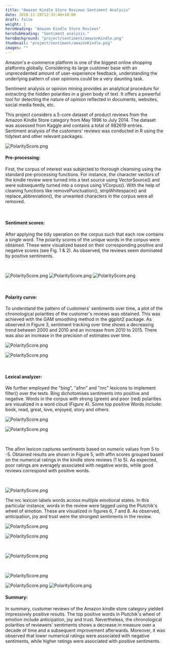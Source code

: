 ```yaml
---
title: "Amazon Kindle Store Reviews Sentiment Analysis"
date: 2018-11-18T12:33:46+10:00
draft: false
weight: 1
heroHeading: "Amazon Kindle Store Reviews"
heroSubHeading: "Sentiment analysis."
heroBackground: "project/sentiment/amazonKindle.png"
thumbnail: "project/sentiment/amazonKindle.png"
images: ""
---
```


Amazon\'s e-commerce platform is one of the biggest online shopping platforms globally. Considering its large customer base with an unprecedented amount of user-experience feedback, understanding the underlying pattern of user opinions could be a very daunting task.

Sentiment analysis or opinion mining provides an analytical procedure for extracting the hidden polarities in a given body of text. It offers a powerful tool for detecting the nature of opinion reflected in documents, websites, social media feeds, etc.

This project considers a 5-core dataset of product reviews from the Amazon Kindle Store category from May 1996 to July 2014. The dataset was assessed from Kaggle and contains a total of 982619 entries. Sentiment analysis of the customers' reviews was conducted in R using the tidytext and other relevant packages.

![PolarityScore.png](/project/sentiment/whitespace.png)

#### Pre-processing:

First, the corpus of interest was subjected to thorough cleansing using the standard pre-processing functions. For instance, the character vectors of the kindle review were turned into a text source using VectorSource() and were subsequently turned into a corpus using VCorpus(). With the help of cleaning functions like removePunctuation(), stripWhitespace() and replace_abbreviation(), the unwanted characters in the corpus were all removed.

&nbsp;

#### Sentiment scores:

After applying the tidy operation on the corpus such that each row contains a single word. The polarity scores of the unique words in the corpus were obtained. These were visualized based on their corresponding positive and negative scores (see Fig. 1 & 2). As observed, the reviews seem dominated by positive sentiments.

&nbsp;

![PolarityScore.png](/project/sentiment/PolarityScore.png)
![PolarityScore.png](/project/sentiment/whitespace.png)
![PolarityScore.png](/project/sentiment/wordFrequencies.png)

&nbsp;

#### Polarity curve:

To understand the pattern of customers' sentiments over time, a plot of the chronological polarities of the customer's reviews was obtained. This was achieved with the GAM smoothing method in the ggplot2 package. As observed in Figure 3, sentiment tracking over time shows a decreasing trend between 2000 and 2010 and an increase from 2010 to 2015. There was also an increase in the precision of estimates over time.

![PolarityScore.png](/project/sentiment/whitespace.png)

![PolarityScore.png](/project/sentiment/chronologicalPol.png)

&nbsp;

#### Lexical analyzer:

We further employed the "bing", "afnn" and "nrc" lexicons to implement filter() over the texts. Bing dichotomises sentiments into positive and negative. Words in the corpus with strong (green) and poor (red) polarities are visualized in a word cloud (Figure 4). Some top positive Words include: book, read, great, love, enjoyed, story and others.

![PolarityScore.png](/project/sentiment/whitespace.png)

![PolarityScore.png](/project/sentiment/cloudplot1.png)

&nbsp;

The afinn lexicon captures sentiments based on numeric values from 5 to -5. Obtained results are shown in Figure 5, with affin scores grouped based on the numerical ratings in the kindle store reviews (1 to 5). As expected, poor ratings are averagely associated with negative words, while good reviews correspond with positive words.

&nbsp;

![PolarityScore.png](/project/sentiment/boxplotAfinn.png)

The nrc lexicon labels words across multiple emotional states. In this particular instance, words in the review were tagged using the Plutchik's wheel of emotion. These are visualized in figures 6, 7 and 8. As observed, anticipation, joy and trust were the strongest sentiments in the review.

![PolarityScore.png](/project/sentiment/whitespace.png)

![PolarityScore.png](/project/sentiment/cloudplot2.png)

&nbsp;

![PolarityScore.png](/project/sentiment/plutchikSentiments.png)

&nbsp;

![PolarityScore.png](/project/sentiment/radarPlot.png)

![PolarityScore.png](/project/sentiment/whitespace.png)
![PolarityScore.png](/project/sentiment/whitespace.png)

#### Summary:

In summary, customer reviews of the Amazon kindle store category yielded impressively positive results. The top positive words in Plutchik's wheel of emotion include anticipation, joy and trust. Nevertheless, the chronological polarities of reviewers' sentiments shows a decrease in measure over a decade of time and a subsequent improvement afterwards. Moreover, it was observed that lower numerical ratings were associated with negative sentiments, while higher ratings were associated with positive sentiments.
